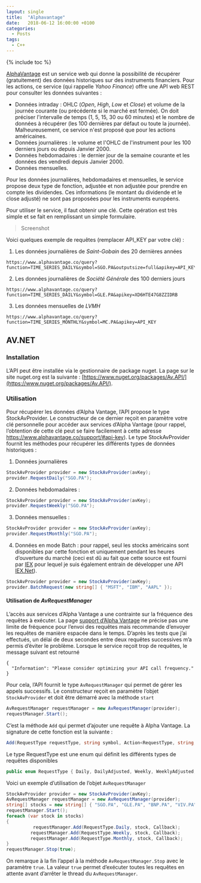```yaml
---
layout: single
title:  "Alphavantage"
date:   2018-06-12 16:00:00 +0100
categories:
  - Posts
tags:
  - C++
---
```


{% include toc %}

[AlphaVantage](https://alphavantage.co) est un service web qui donne la possibilité de récupérer (gratuitement) des données historiques sur des instruments financiers.
Pour les actions, ce service (qui rappelle *Yahoo Finance*) offre une API web REST pour consulter les données suivantes :
- Données intraday : OHLC (*Open*, *High*, *Low* et *Close*) et volume de la journée courante (ou précédente si le marché est fermée). On doit préciser l'intervalle de temps (1, 5, 15, 30 ou 60 minutes) et le nombre de données à récupérer (les 100 dernières par défaut ou toute la journée). Malheureusement, ce service n'est proposé que pour les actions américaines.
- Données journalières : le volume et l'OHLC de l'instrument pour les 100 derniers jours ou depuis Janvier 2000.
- Données hebdomadaires : le dernier jour de la semaine courante et les données des vendredi depuis Janvier 2000.
- Données mensuelles.

Pour les données journalières, hebdomadaires et mensuelles, le service propose deux type de fonction, adjustée et non adjustée pour prendre en compte les dividendes. Ces informations (le montant du dividende et le close adjusté) ne sont pas proposées pour les instruments européens.

Pour utiliser le service, il faut obtenir une clé. Cette opération est très simple et se fait en remplissant un simple formulaire.

> Screenshot

Voici quelques exemple de requêtes (remplacer API_KEY par votre clé) :
1. Les données journalières de *Saint-Gobain* des 20 dernières années
```
https://www.alphavantage.co/query?function=TIME_SERIES_DAILY&symbol=SGO.PA&outputsize=full&apikey=API_KEY
```
2. Les données journalières de *Société Générale* des 100 derniers jours
```
https://www.alphavantage.co/query?function=TIME_SERIES_DAILY&symbol=GLE.PA&apikey=XD6HTE47G8ZZIDRB
```
3. Les données mensuelles de *LVMH*
```
https://www.alphavantage.co/query?function=TIME_SERIES_MONTHLY&symbol=MC.PA&apikey=API_KEY
```

## AV.NET

### Installation

L’API peut être installée via le gestionnaire de package nuget. La page sur le site nuget.org est la suivante : [https://www.nuget.org/packages/Av.API/](https://www.nuget.org/packages/Av.API/).

### Utilisation

Pour récupérer les données d’Alpha Vantage, l’API propose le type StockAvProvider. Le constructeur de ce dernier reçoit en paramètre votre clé personnelle pour accéder aux services d’Alpha Vantage (pour rappel, l’obtention de cette clé peut se faire facilement à cette adresse https://www.alphavantage.co/support/#api-key).  Le type StockAvProvider fournit les méthodes pour récupérer les différents types de données historiques : 
1.	Données journalières 
```csharp
StockAvProvider provider = new StockAvProvider(avKey);
provider.RequestDaily("SGO.PA");
```
2.	Données hebdomadaires :
```csharp
StockAvProvider provider = new StockAvProvider(avKey);
provider.RequestWeekly("SGO.PA");
```
3.	Données mensuelles : 
```csharp
StockAvProvider provider = new StockAvProvider(avKey);
provider.RequestMonthly("SGO.PA");
```
4.	Données en mode Batch : pour rappel, seul les stocks américains sont disponibles par cette fonction et uniquement pendant les heures d’ouverture du marché (ceci est dû au fait que cette source est fourni par [IEX](https://iextrading.com/) pour lequel je suis également entrain de développer une API [IEX.Net]( https://github.com/abdelkaderamar/av.net)).
```csharp
StockAvProvider provider = new StockAvProvider(avKey);
provider.BatchRequest(new string[] { "MSFT", "IBM", "AAPL" });
```

#### Utilisation de *AvRequestManager*
L’accès aux services d’Alpha Vantage a une contrainte sur la fréquence des requêtes à exécuter. La page [support d’Alpha Vantage]( https://www.alphavantage.co/support/#support) ne précise pas une limite de fréquence pour l’envoi des requêtes mais recommande d’envoyer les requêtes de manière espacée dans le temps. D’après les tests que j’ai effectués, un délai de deux secondes entre deux requêtes successives m’a permis d’éviter le problème. Lorsque le service reçoit trop de requêtes, le message suivant est retourné 

```
{
  "Information": "Please consider optimizing your API call frequency."
}
```

Pour cela, l’API fournit le type `AvRequestManager` qui permet de gérer les appels successifs.  Le constructeur reçoit en paramètre l’objet `StockAvProvider` et doit être démarré avec la méthode `start`

```csharp
AvRequestManager requestManager = new AvRequestManager(provider);
requestManager.Start();
```

C’est la méthode `Add` qui permet d’ajouter une requête à Alpha Vantage. La signature de cette fonction est la suivante :

```csharp
Add(RequestType requestType, string symbol, Action<RequestType, string, StockData> callback)
```

Le type RequestType est une enum qui définit les différents types de requêtes disponibles 

```csharp 
public enum RequestType { Daily, DailyAdjusted, Weekly, WeeklyAdjusted, Monthly, MonthlyAdjusted}
```

Voici un exemple d’utilisation de l’objet `AvRequestManager`

```csharp
StockAvProvider provider = new StockAvProvider(avKey);
AvRequestManager requestManager = new AvRequestManager(provider);
string[] stocks = new string[] { "SGO.PA", "GLE.PA", "BNP.PA", "VIV.PA", "RNO.PA", "CS.PA" };
requestManager.Start();
foreach (var stock in stocks)
{
          requestManager.Add(RequestType.Daily, stock, Callback);
         requestManager.Add(RequestType.Weekly, stock, Callback);
         requestManager.Add(RequestType.Monthly, stock, Callback);
}
requestManager.Stop(true);
```
On remarque à la fin l’appel à la méthode `AvRequestManager.Stop` avec le paramètre `true`. La valeur `true` permet d’exécuter toutes les requêtes en attente avant d’arrêter le thread du `AvRequestManager`.

